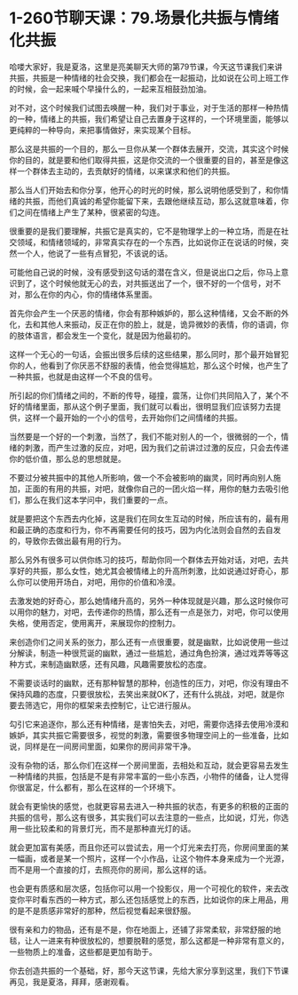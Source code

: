 # 1-260节聊天课：79.场景化共振与情绪化共振

哈喽大家好，我是夏洛，这里是亮美聊天大师的第79节课，今天这节课我们来讲共振，共振是一种情绪的社会交换，我们都会在一起振动，比如说在公司上班工作的时候，会一起来喊个早操什么的，一起来互相鼓劲加油。

对不对，这个时候我们试图去唤醒一种，我们对于事业，对于生活的那样一种热情的一种，情绪上的共振，我们希望让自己去置身于这样的，一个环境里面，能够以更纯粹的一种导向，来把事情做好，来实现某个目标。

那么这是共振的一个目的，那么一旦你从某一个群体去展开，交流，其实这个时候你的目的，就是要和他们取得共振，这是你交流的一个很重要的目的，甚至是像这样一个群体去主动的，去贡献好的情绪，以来谋求和他们的共振。

那么当人们开始去和你分享，他开心的时光的时候，那么说明他感受到了，和你情绪的共振，而他们真诚的希望你能留下来，去跟他继续互动，那么这就意味着，你们之间在情绪上产生了某种，很紧密的勾连。

很重要的是我们要理解，共振它是真实的，它不是物理学上的一种立场，而是在社交领域，和情绪领域的，非常真实存在的一个东西，比如说你正在说话的时候，突然一个人，他说了一些有点冒犯，不该说的话。

可能他自己说的时候，没有感受到这句话的潜在含义，但是说出口之后，你马上意识到了，这个时候他就无心的去，对共振送出了一个，很不好的一个信号，对不对，那么在你的内心，你的情绪体系里面。

首先你会产生一个厌恶的情绪，你会有那种嫉妒的，那么这种情绪，又会不断的外化，去和其他人来振动，反正在你的脸上，就是，诡异微妙的表情，你的语调，你的肢体语言，都会发生一个变化，就是因为他最初的。

这样一个无心的一句话，会振出很多后续的这些结果，那么同时，那个最开始冒犯你的人，他看到了你厌恶不舒服的表情，他会觉得尴尬，那么这个时候，也产生了一种共振，也就是由这样一个不良的信号。

所引起的你们情绪之间的，不断的传导，碰撞，震荡，让你们共同陷入了，某个不好的情绪里面，那从这个例子里面，我们就可以看出，很明显我们应该努力去提供，这样一个最开始的一个小的信号，去开始你们之间情绪的共振。

当然要是一个好的一个刺激，当然了，我们不能对别人的一个，很微弱的一个，情绪的刺激，而产生过激的反应，对吧，因为我们之前讲过过激的反应，只会去传递你的低价值，那么总的思想就是。

不要过分被共振中的其他人所影响，做一个不会被影响的幽灵，同时再向别人施加，正面的有用的共振，对吧，就像你自己的一团火焰一样，用你的魅力去吸引他们，那么在我们这本学问中，我们重要的一点。

就是要把这个东西去内化掉，这是我们在同女生互动的时候，所应该有的，最有用和最正确的态度和行为，你不再需要任何的技巧，因为内化法则会自然的去自发的，导致你去做出最有用的行为。

那么另外有很多可以供你练习的技巧，帮助你同一个群体去开始对话，对吧，去共享好的共振，那么女性，她尤其会被情绪上的升高所刺激，比如说通过好奇心，那么你可以使用开场白，对吧，用你的价值和冷漠。

去激发她的好奇心，那么她情绪升高的，另外一种体现就是兴趣，那么这时候你可以用你的魅力，对吧，去传递你的热情，那么还有一点是张力，对吧，你可以使用失格，使用否定，使用离开，来展现你的控制力。

来创造你们之间关系的张力，那么还有一点很重要，就是幽默，比如说使用一些过分解读，制造一种很荒诞的幽默，通过一些尴尬，通过角色扮演，通过戏弄等等这种方式，来制造幽默感，还有风趣，风趣需要放松的态度。

不需要谈话时的幽默，还有那种智慧的那种，创造性的压力，对吧，你没有理由不保持风趣的态度，只要很放松，去笑出来就OK了，还有什么挑战，对吧，就是你要去筛选它，用你的框架来去控制它，让它进行服从。

勾引它来追逐你，那么还有种情绪，是害怕失去，对吧，需要你选择去使用冷漠和嫉妒，其实共振它需要很多，视觉的刺激，需要很多物理空间上的一些准备，比如说，同样是在一间房间里面，如果你的房间非常干净。

没有杂物的话，那么你们在这样一个房间里面，去相处和互动，就会更容易去发生一种情绪的共振，包括是不是有非常丰富的一些小东西，小物件的储备，让人觉得你很富足，什么都有，那么在这样的一个环境下。

就会有更愉快的感觉，也就更容易去进入一种共振的状态，有更多的积极的正面的共振的信号，那么这有很多，其实我们可以去注意的一些点，比如说，灯光，你选用一些比较柔和的背景灯光，而不是那种直光灯的话。

就会更加富有美感，而且你还可以尝试去，用一个灯光来去打亮，你房间里面的某一幅画，或者是某一个照片，这样一个小作品，让这个物件本身来成为一个光源，而不是用一个直接的灯，去照亮你的房间，那么这样的话。

也会更有质感和层次感，包括你可以用一个投影仪，用一个可视化的软件，来去改变你平时看东西的一种方式，那么还包括感觉上的东西，比如说你的床上用品，用的是不是质感非常好的那种，然后视觉看起来很舒服。

很有亲和力的物品，还有是不是，你在地面上，还铺了非常柔软，非常舒服的地毯，让人一进来有种很放松的，想要脱鞋的感觉，那么这都是一种非常有意义的，一些物质上的准备，这些都是更加有助于。

你去创造共振的一个基础，好，那今天这节课，先给大家分享到这里，我们下节课再见，我是夏洛，拜拜，感谢观看。

